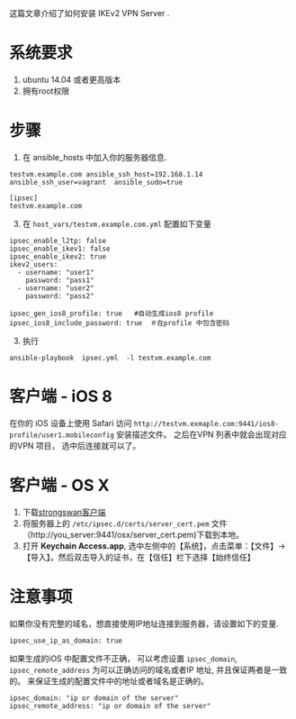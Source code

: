 这篇文章介绍了如何安装 IKEv2 VPN Server . 

# 系统要求
1. ubuntu 14.04 或者更高版本
2. 拥有root权限

# 步骤

1. 在 ansible_hosts 中加入你的服务器信息.
  ```
  testvm.example.com ansible_ssh_host=192.168.1.14 ansible_ssh_user=vagrant  ansible_sudo=true

  [ipsec]
  testvm.example.com
  ```

3. 在 `host_vars/testvm.example.com.yml` 配置如下变量

  ```
  ipsec_enable_l2tp: false
  ipsec_enable_ikev1: false
  ipsec_enable_ikev2: true
  ikev2_users:
    - username: "user1"
      password: "pass1"
    - username: "user2"
      password: "pass2"

  ipsec_gen_ios8_profile: true   #自动生成ios8 profile
  ipsec_ios8_include_password: true  ＃在profile 中包含密码
  ```

3. 执行
  ```
  ansible-playbook  ipsec.yml  -l testvm.example.com
  ```

# 客户端 - iOS 8 

在你的 iOS 设备上使用 Safari 访问  `http://testvm.exmaple.com:9441/ios8-profile/user1.mobileconfig`  安装描述文件。 之后在VPN 列表中就会出现对应的VPN 项目， 选中后连接就可以了。 

# 客户端 - OS X
1. 下载[strongswan客户端](https://download.strongswan.org/osx/)
2. 将服务器上的 `/etc/ipsec.d/certs/server_cert.pem` 文件（http://you_server:9441/osx/server_cert.pem)下载到本地。
3. 打开 **Keychain Access.app**, 选中左侧中的【系统】，点击菜单：【文件】-> 【导入】。然后双击导入的证书，在【信任】栏下选择【始终信任】

# 注意事项
如果你没有完整的域名，想直接使用IP地址连接到服务器，请设置如下的变量. 
```
ipsec_use_ip_as_domain: true
```
如果生成的iOS 中配置文件不正确， 可以考虑设置 `ipsec_domain`, `ipsec_remote_address` 为可以正确访问的域名或者IP 地址, 并且保证两者是一致的。
来保证生成的配置文件中的地址或者域名是正确的。 
```
ipsec_domain: "ip or domain of the server"
ipsec_remote_address: "ip or domain of the server" 
```